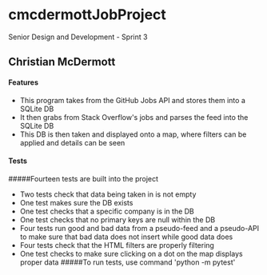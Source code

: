 # cmcdermottJobProject
Senior Design and Development - Sprint 3

## Christian McDermott
#### Features
- This program takes from the GitHub Jobs API and stores them into a SQLite DB
- It then grabs from Stack Overflow's jobs and parses the feed into the SQLite DB
- This DB is then taken and displayed onto a map, where filters can be applied and details can be seen
#### Tests
#####Fourteen tests are built into the project
- Two tests check that data being taken in is not empty
- One test makes sure the DB exists
- One test checks that a specific company is in the DB
- One test checks that no primary keys are null within the DB
- Four tests run good and bad data from a pseudo-feed and a pseudo-API to make sure that bad data does not insert while good data does
- Four tests check that the HTML filters are properly filtering
- One test checks to make sure clicking on a dot on the map displays proper data
#####To run tests, use command 'python -m pytest'
